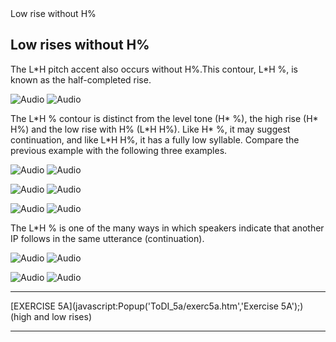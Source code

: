 <!-- var popWin // because of the closepopWin() //function it has to be declare global function Popup(URL,NAME) { // alert(URL + NAME); //This opens the window Settings = "toolbar=0, location=0,menubar=0,scrollbars=1," + "left=50,top=20,resizable=1,width=750,height=550" popWin = window.open(URL,"",Settings); popWin.focus(); } function closepopWin() { //This function will close the popup window popWin.close() } function FrameUpdate(URL1, URL2) { parent.audio.location.href = URL1; parent.display.location.href = URL2; } // --> Low rise without H%

Low rises without H%
--------------------

The L\*H pitch accent also occurs without H%.This contour, L\*H %, is known as the half-completed rise.

![Audio](audio.gif) ![Audio](./audio/gif/205.gif)

The L\*H % contour is distinct from the level tone (H\* %), the high rise (H\* H%) and the low rise with H% (L\*H H%). Like H\* %, it may suggest continuation, and like L\*H H%, it has a fully low syllable. Compare the previous example with the following three examples.

![Audio](audio.gif) ![Audio](./audio/gif/191.gif)

![Audio](audio.gif) ![Audio](./audio/gif/203.gif)

![Audio](audio.gif) ![Audio](./audio/gif/193.gif)

The L\*H % is one of the many ways in which speakers indicate that another IP follows in the same utterance (continuation).

![Audio](audio.gif) ![Audio](./audio/gif/035.gif)

![Audio](audio.gif) ![Audio](./audio/gif/072a.gif)

* * *

[EXERCISE 5A](javascript:Popup('ToDI_5a/exerc5a.htm','Exercise 5A');)  
(high and low rises)

* * *

